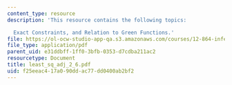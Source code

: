 ```yaml
---
content_type: resource
description: 'This resource contains the following topics:

  Exact Constraints, and Relation to Green Functions.'
file: https://ol-ocw-studio-app-qa.s3.amazonaws.com/courses/12-864-inference-from-data-and-models-spring-2005/f25eeac417a090ddac77dd0400ab2bf2_least_sq_adj_2_6.pdf
file_type: application/pdf
parent_uid: e31ddbff-1ff0-3bfb-0353-d7cdba211ac2
resourcetype: Document
title: least_sq_adj_2_6.pdf
uid: f25eeac4-17a0-90dd-ac77-dd0400ab2bf2
---
```

